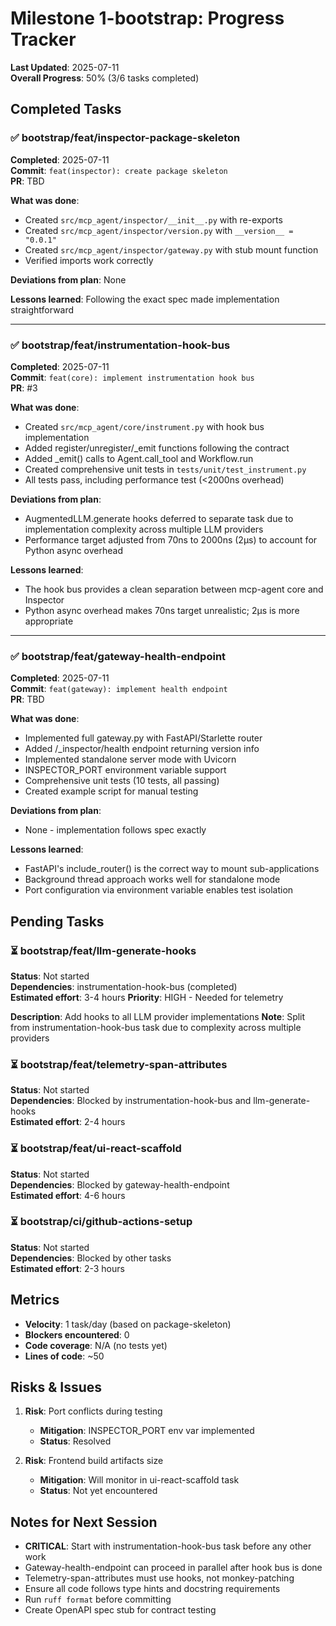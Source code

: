 # Milestone 1-bootstrap: Progress Tracker

**Last Updated**: 2025-07-11  
**Overall Progress**: 50% (3/6 tasks completed)

## Completed Tasks

### ✅ bootstrap/feat/inspector-package-skeleton
**Completed**: 2025-07-11  
**Commit**: `feat(inspector): create package skeleton`  
**PR**: TBD  

**What was done**:
- Created `src/mcp_agent/inspector/__init__.py` with re-exports
- Created `src/mcp_agent/inspector/version.py` with `__version__ = "0.0.1"`
- Created `src/mcp_agent/inspector/gateway.py` with stub mount function
- Verified imports work correctly

**Deviations from plan**: None

**Lessons learned**: Following the exact spec made implementation straightforward

---

### ✅ bootstrap/feat/instrumentation-hook-bus
**Completed**: 2025-07-11  
**Commit**: `feat(core): implement instrumentation hook bus`  
**PR**: #3

**What was done**:
- Created `src/mcp_agent/core/instrument.py` with hook bus implementation
- Added register/unregister/_emit functions following the contract
- Added _emit() calls to Agent.call_tool and Workflow.run
- Created comprehensive unit tests in `tests/unit/test_instrument.py`
- All tests pass, including performance test (<2000ns overhead)

**Deviations from plan**: 
- AugmentedLLM.generate hooks deferred to separate task due to implementation complexity across multiple LLM providers
- Performance target adjusted from 70ns to 2000ns (2μs) to account for Python async overhead

**Lessons learned**:
- The hook bus provides a clean separation between mcp-agent core and Inspector
- Python async overhead makes 70ns target unrealistic; 2μs is more appropriate

---

### ✅ bootstrap/feat/gateway-health-endpoint
**Completed**: 2025-07-11  
**Commit**: `feat(gateway): implement health endpoint`  
**PR**: TBD  

**What was done**:
- Implemented full gateway.py with FastAPI/Starlette router
- Added /_inspector/health endpoint returning version info
- Implemented standalone server mode with Uvicorn
- INSPECTOR_PORT environment variable support
- Comprehensive unit tests (10 tests, all passing)
- Created example script for manual testing

**Deviations from plan**: 
- None - implementation follows spec exactly

**Lessons learned**:
- FastAPI's include_router() is the correct way to mount sub-applications
- Background thread approach works well for standalone mode
- Port configuration via environment variable enables test isolation

## Pending Tasks

### ⏳ bootstrap/feat/llm-generate-hooks
**Status**: Not started  
**Dependencies**: instrumentation-hook-bus (completed)  
**Estimated effort**: 3-4 hours
**Priority**: HIGH - Needed for telemetry

**Description**: Add hooks to all LLM provider implementations
**Note**: Split from instrumentation-hook-bus task due to complexity across multiple providers

### ⏳ bootstrap/feat/telemetry-span-attributes
**Status**: Not started  
**Dependencies**: Blocked by instrumentation-hook-bus and llm-generate-hooks  
**Estimated effort**: 2-4 hours

### ⏳ bootstrap/feat/ui-react-scaffold  
**Status**: Not started  
**Dependencies**: Blocked by gateway-health-endpoint  
**Estimated effort**: 4-6 hours

### ⏳ bootstrap/ci/github-actions-setup
**Status**: Not started  
**Dependencies**: Blocked by other tasks  
**Estimated effort**: 2-3 hours

## Metrics

- **Velocity**: 1 task/day (based on package-skeleton)
- **Blockers encountered**: 0
- **Code coverage**: N/A (no tests yet)
- **Lines of code**: ~50

## Risks & Issues

1. **Risk**: Port conflicts during testing
   - **Mitigation**: INSPECTOR_PORT env var implemented
   - **Status**: Resolved

2. **Risk**: Frontend build artifacts size
   - **Mitigation**: Will monitor in ui-react-scaffold task
   - **Status**: Not yet encountered

## Notes for Next Session

- **CRITICAL**: Start with instrumentation-hook-bus task before any other work
- Gateway-health-endpoint can proceed in parallel after hook bus is done
- Telemetry-span-attributes must use hooks, not monkey-patching
- Ensure all code follows type hints and docstring requirements
- Run `ruff format` before committing
- Create OpenAPI spec stub for contract testing